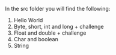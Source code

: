 
In the src folder you will find the following:
1. Hello World
2. Byte, short, int and long + challenge
3. Float and double + challenge
4. Char and boolean
5. String